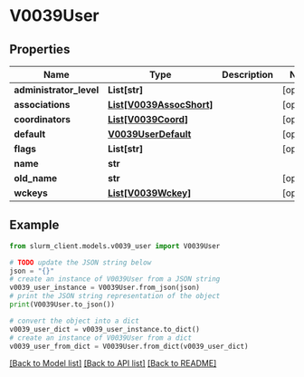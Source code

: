 # V0039User


## Properties

Name | Type | Description | Notes
------------ | ------------- | ------------- | -------------
**administrator_level** | **List[str]** |  | [optional] 
**associations** | [**List[V0039AssocShort]**](V0039AssocShort.md) |  | [optional] 
**coordinators** | [**List[V0039Coord]**](V0039Coord.md) |  | [optional] 
**default** | [**V0039UserDefault**](V0039UserDefault.md) |  | [optional] 
**flags** | **List[str]** |  | [optional] 
**name** | **str** |  | 
**old_name** | **str** |  | [optional] 
**wckeys** | [**List[V0039Wckey]**](V0039Wckey.md) |  | [optional] 

## Example

```python
from slurm_client.models.v0039_user import V0039User

# TODO update the JSON string below
json = "{}"
# create an instance of V0039User from a JSON string
v0039_user_instance = V0039User.from_json(json)
# print the JSON string representation of the object
print(V0039User.to_json())

# convert the object into a dict
v0039_user_dict = v0039_user_instance.to_dict()
# create an instance of V0039User from a dict
v0039_user_from_dict = V0039User.from_dict(v0039_user_dict)
```
[[Back to Model list]](../README.md#documentation-for-models) [[Back to API list]](../README.md#documentation-for-api-endpoints) [[Back to README]](../README.md)


